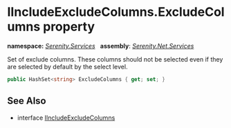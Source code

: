 # IIncludeExcludeColumns.ExcludeColumns property
**namespace:** *[Serenity.Services](../../README.md#serenity.services-namespace)*   **assembly**: *[Serenity.Net.Services](../../README.md)*

Set of exclude columns. These columns should not be selected even if they are selected by default by the select level.

```csharp
public HashSet<string> ExcludeColumns { get; set; }
```

## See Also

* interface [IIncludeExcludeColumns](../IIncludeExcludeColumns.md)